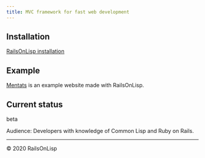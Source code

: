 ```yaml
---
title: MVC framework for fast web development
---
```


## Installation
[RailsOnLisp installation](https://github.com/thodg/slides/blob/master/railsonlisp.pdf)

## Example

[Mentats](https://github.com/LowH/mentats)
is an example website made with RailsOnLisp.

## Current status

beta

Audience:
Developers with knowledge of Common Lisp and Ruby on Rails.

-----

&copy; 2020 RailsOnLisp
